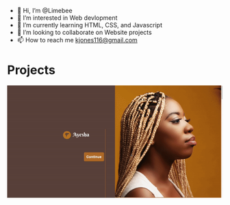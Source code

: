 - 👋 Hi, I’m @Limebee
- 👀 I’m interested in Web devlopment
- 🌱 I’m currently learning HTML, CSS, and Javascript
- 💞️ I’m looking to collaborate on Website projects
- 📫 How to reach me kjones116@gmail.com
<h1>Projects</h1>
<img src="ayesha-update.gif" alt="ayesha-salon">
<!---
Limebee/Limebee is a ✨ special ✨ repository because its `README.md` (this file) appears on your GitHub profile.
You can click the Preview link to take a look at your changes.
--->
